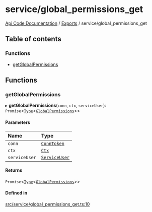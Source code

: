 # service/global\_permissions\_get
 
[Api Code Documentation](../README.md) / [Exports](../modules.md) / service/global\_permissions\_get

## Table of contents

### Functions

- [getGlobalPermissions](service_global_permissions_get.md#getglobalpermissions)

## Functions

### getGlobalPermissions

▸ **getGlobalPermissions**(`conn`, `ctx`, `serviceUser`): `Promise`\<[`Type`](result.md#type)\<[`GlobalPermissions`](../interfaces/service_domain_workflow_global_permissions.GlobalPermissions.md)\>\>

#### Parameters

| Name | Type |
| :------ | :------ |
| `conn` | [`ConnToken`](service_conn.md#conntoken) |
| `ctx` | [`Ctx`](../interfaces/lib_ctx.Ctx.md) |
| `serviceUser` | [`ServiceUser`](../interfaces/service_domain_organization_service_user.ServiceUser.md) |

#### Returns

`Promise`\<[`Type`](result.md#type)\<[`GlobalPermissions`](../interfaces/service_domain_workflow_global_permissions.GlobalPermissions.md)\>\>

#### Defined in

[src/service/global_permissions_get.ts:10](https://github.com/openkfw/TruBudget/blob/1602d8b/api/src/service/global_permissions_get.ts#L10)
